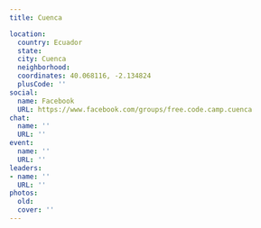 ```yaml
---
title: Cuenca

location:
  country: Ecuador
  state: 
  city: Cuenca
  neighborhood: 
  coordinates: 40.068116, -2.134824
  plusCode: ''
social:
  name: Facebook
  URL: https://www.facebook.com/groups/free.code.camp.cuenca
chat:
  name: ''
  URL: ''
event:
  name: ''
  URL: ''
leaders:
- name: ''
  URL: ''
photos:
  old: 
  cover: ''
---
```


